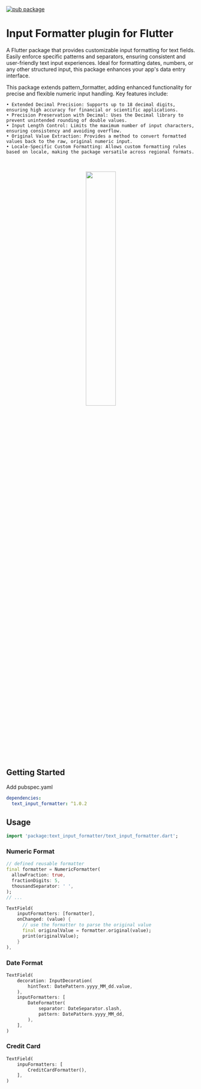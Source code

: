 
[![pub package](https://img.shields.io/pub/v/text_input_formatter.svg)](https://pub.dartlang.org/packages/text_input_formatter)
# Input Formatter plugin for Flutter

A Flutter package that provides customizable input formatting for text fields.
Easily enforce specific patterns and separators, ensuring consistent and
user-friendly text input experiences. Ideal for formatting dates, numbers, or
any other structured input, this package enhances your app's data entry
interface.

This package extends pattern_formatter, adding enhanced functionality for
precise and flexible numeric input handling. Key features include:

	• Extended Decimal Precision: Supports up to 18 decimal digits, ensuring high accuracy for financial or scientific applications.
	• Precision Preservation with Decimal: Uses the Decimal library to prevent unintended rounding of double values.
	• Input Length Control: Limits the maximum number of input characters, ensuring consistency and avoiding overflow.
	• Original Value Extraction: Provides a method to convert formatted values back to the raw, original numeric input.
	• Locale-Specific Custom Formatting: Allows custom formatting rules based on locale, making the package versatile across regional formats.
<br/>
<p align="center">
    <img width="40%" src="https://github.
com/solrum/flutter/blob/main/text_input_formatter/screenshots/example.png?
raw=false"/>
</p>


## Getting Started
Add pubspec.yaml

```yaml
dependencies:
  text_input_formatter: ^1.0.2
```

## Usage

```dart
import 'package:text_input_formatter/text_input_formatter.dart';
```

### Numeric Format

```dart
// defined reusable formatter
final formatter = NumericFormatter(
  allowFraction: true,
  fractionDigits: 5,
  thousandSeparator: ' ',
);
// ...

TextField(
    inputFormatters: [formatter],
    onChanged: (value) {
      // use the formatter to parse the original value
      final originalValue = formatter.original(value);
      print(originalValue);
    } 
),
```

### Date Format


```dart
TextField(
    decoration: InputDecoration(
        hintText: DatePattern.yyyy_MM_dd.value,
    ),
    inputFormatters: [
        DateFormatter(
            separator: DateSeparator.slash,
            pattern: DatePattern.yyyy_MM_dd,
        ),
    ],
)
```

### Credit Card
```dart
TextField(
    inpuFormatters: [
        CreditCardFormatter(),
    ],
)
```
